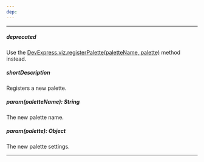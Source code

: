 ```yaml
---
dep: 
---
```

---
##### deprecated
Use the [DevExpress.viz.registerPalette(paletteName, palette)](/api-reference/50%20Common/utils/viz/3%20Methods/registerPalette(paletteName_palette).md '/Documentation/ApiReference/Common/Utils/viz/Methods/#registerPalettepaletteName_palette') method instead.

##### shortDescription
Registers a new palette.

##### param(paletteName): String
The new palette name.

##### param(palette): Object
The new palette settings.

---
